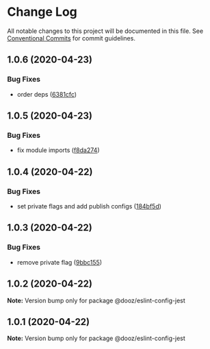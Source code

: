 # Change Log

All notable changes to this project will be documented in this file.
See [Conventional Commits](https://conventionalcommits.org) for commit guidelines.

## 1.0.6 (2020-04-23)


### Bug Fixes

* order deps ([6381cfc](https://github.com/danielbeutner/dooz-eslint-config/commit/6381cfc1ae5b7cf117e586b5f7300b9cdc0123cb))





## 1.0.5 (2020-04-23)


### Bug Fixes

* fix module imports ([f8da274](https://github.com/danielbeutner/dooz-eslint-config/commit/f8da2747e65d3e51743af8b55ea7445a48ccbfc7))





## 1.0.4 (2020-04-22)


### Bug Fixes

* set private flags and add publish configs ([184bf5d](https://github.com/danielbeutner/dooz-eslint-config/commit/184bf5dc83d8edcaeb88473628f15d19e72f499a))





## 1.0.3 (2020-04-22)


### Bug Fixes

* remove private flag ([9bbc155](https://github.com/danielbeutner/dooz-eslint-config/commit/9bbc155ee1af2f53f09042f6a000c64f3b8626b9))





## 1.0.2 (2020-04-22)

**Note:** Version bump only for package @dooz/eslint-config-jest





## 1.0.1 (2020-04-22)

**Note:** Version bump only for package @dooz/eslint-config-jest
